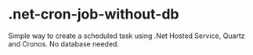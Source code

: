 # .net-cron-job-without-db
Simple way to create a scheduled task using .Net Hosted Service, Quartz and Cronos.
No database needed.
